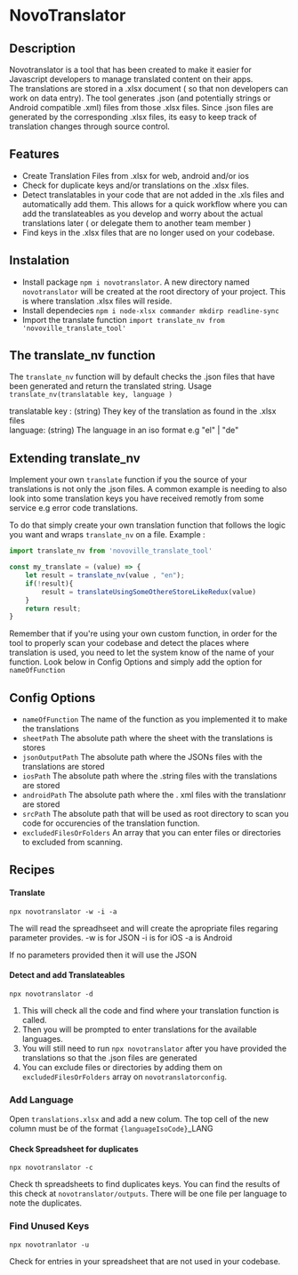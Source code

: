 # NovoTranslator

## Description 
Novotranslator is a tool that has been created to make it easier for Javascript developers to manage translated content on their apps.  
The translations are stored in a .xlsx document ( so that non developers can work on data entry).
The tool generates .json (and potentially strings or Android compatible .xml) files from those .xlsx files. 
Since .json files are generated by the corresponding .xlsx files, its easy to keep track of translation changes through source control.  

## Features

- Create Translation Files from .xlsx for web, android and/or ios
- Check for duplicate keys and/or translations on the .xlsx files.
- Detect translatables in your code that are not added in the .xls files and automatically add them. This allows for a quick workflow where you can add the translateables as you develop and worry about the actual translations later ( or delegate them to another team member )
- Find keys in the .xlsx files that are no longer used on your codebase. 

## Instalation 

- Install package `npm i novotranslator`. A new directory named `novotranslator` will be created at the root directory of your project. This is where translation .xlsx files will reside.
- Install dependecies `npm i node-xlsx commander mkdirp readline-sync`
- Import the translate function `import translate_nv from 'novoville_translate_tool'`

## The translate_nv function

The `translate_nv` function will by default checks the .json files that have been generated and return the translated string.
Usage
`translate_nv(translatable key, language )`

translatable key : (string) They key of the translation as found in the .xlsx files<br>
language: (string) The language in an iso format e.g "el" | "de"

## Extending translate_nv

Implement your own `translate` function if you the source of your translations is not only the .json files. A common example is needing to also look into some translation keys you have received remotly from some service e.g error code translations.

To do that simply create your own translation function that follows the logic you want and wraps `translate_nv` on a file.
Example :

```js
import translate_nv from 'novoville_translate_tool'

const my_translate = (value) => {
    let result = translate_nv(value , "en");
    if(!result){
        result = translateUsingSomeOthereStoreLikeRedux(value)
    }
    return result;
}
```

Remember that if you're using your own custom function, in order for the tool to properly scan your codebase and detect the places where translation is used, you need to let the system know of the name of your function. Look below in Config Options and simply add the option for `nameOfFunction`

## Config Options

- `nameOfFunction` The name of the function as you implemented it to make the translations
- `sheetPath` The absolute path where the sheet with the translations is stores 
- `jsonOutputPath` The absolute path where the JSONs files with the translations are stored
- `iosPath` The absolute path where the .string files with the translations are stored
- `androidPath` The absolute path where the . xml files with the translationr are stored
- `srcPath` The absolute path that will be used as root directory to scan you code for occurencies of the translation function.
- `excludedFilesOrFolders` An array that you can enter files or directories to excluded from scanning.

## Recipes

#### Translate

```
npx novotranslator -w -i -a 
```

The will read the spreadhseet and will create the apropriate files regaring parameter provides.
-w is for JSON
-i is for iOS
-a is Android

If no parameters provided then it will use the JSON

#### Detect and add Translateables
```
npx novotranslator -d
```

1. This will check all the code and find where your translation function is called.
2. Then you will be prompted to enter translations for the available languages. 
3. You will still need to run `npx novotranslator` after you have provided the translations so that the .json files are generated 
4. You can exclude files or directories by adding them on `excludedFilesOrFolders` array on `novotranslatorconfig`.

### Add Language
Open `translations.xlsx` and add a new colum. The top cell of the new column must be of the format
`{languageIsoCode}`_LANG

#### Check Spreadsheet for duplicates

`npx novotranslator -c`

Check th spreadsheets to find duplicates keys. You can find the results of this check at `novotranslator/outputs`. 
There will be one file per language to note the duplicates.

### Find Unused Keys

`npx novotranlator -u`

Check for entries in your spreadsheet that are not used in your codebase.
